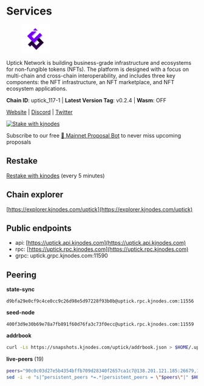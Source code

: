 # Services

<figure><img src="https://raw.githubusercontent.com/kj89/cosmos-images/main/logos/uptick.png" alt=""><figcaption></figcaption></figure>

Uptick Network is building business-grade infrastructure and  ecosystems for non-fungible tokens (NFTs). The platform is  designed with a focus on multi-chain and cross-chain interoperability,  and includes three key components: the NFT infrastructure, an NFT  marketplace, and NFT ecosystem applications.

**Chain ID**: uptick_117-1 | **Latest Version Tag**: v0.2.4 | **Wasm**: OFF

[Website](https://uptick.network) | [Discord](https://discord.gg/UzeHS7fu5H) | [Twitter](https://twitter.com/uptickproject)

[![Stake with kjnodes](https://i.ibb.co/cr44Q8j/button-stake-with-kjnodes.png)](https://restake.app/uptick/uptickvaloper1jqpaf0vgzlxvjx5meq8huweuv2nguqe20seefq)

Subscribe to our free [🤖 Mainnet Proposal Bot](https://t.me/kjnodes_proposal_bot) to never miss upcoming proposals

## Restake

[Restake with kjnodes](https://restake.app/uptick/uptickvaloper1jqpaf0vgzlxvjx5meq8huweuv2nguqe20seefq) (every 5 minutes)
## Chain explorer
[https://explorer.kjnodes.com/uptick](https://explorer.kjnodes.com/uptick)

## Public endpoints

* api: [https://uptick.api.kjnodes.com](https://uptick.api.kjnodes.com)
* rpc: [https://uptick.rpc.kjnodes.com](https://uptick.rpc.kjnodes.com)
* grpc: uptick.grpc.kjnodes.com:11590

## Peering

**state-sync**

```text
d9bfa29e0cf9c4ce0cc9c26d98e5d97228f93b0b@uptick.rpc.kjnodes.com:11556
```

**seed-node**

```text
400f3d9e30b69e78a7fb891f60d76fa3c73f0ecc@uptick.rpc.kjnodes.com:11559
```

**addrbook**
```bash
curl -Ls https://snapshots.kjnodes.com/uptick/addrbook.json > $HOME/.uptickd/config/addrbook.json
```

**live-peers** (19)
```bash
peers="90c0c03d27e5b4354bffb709d28340f2657ca1c7@138.201.121.185:26679,14ca9d73314dd519bc0b0be8511c88f85fe6873e@46.4.81.204:17656,8d9bfdb1e2657959ec641828080052d554fbe248@65.108.205.47:36656,b45ee634889abf61c7212b03dbddb853a8a3bc09@185.48.24.112:15656,632c2362378546ab77883077861f38405c378d06@104.194.8.68:60556,f2710fe78495a0645b690dbf9296b5d62bc2a39f@148.113.6.229:20456,78017b785ef1f781a1f4090f9ecf4adb2b476ab9@217.197.117.53:36656,ffd85619e0baed6ad09eec1e9c1651ded8e00b3b@82.165.186.119:26656,d0938452e1d0fd039232c4247076634a01f601e5@83.171.249.159:31656,f05733da50967e3955e11665b1901d36291dfaee@65.108.195.30:21656,024a9c6eb41193e7fc76544572c0a8370e80e953@65.109.92.240:3156,1160d5e94fbce4f8ccabb0203344c673f3af3fb6@141.94.139.233:27656,755c376ec8df0c6fce6d3e28f3d9054de4fe456f@81.30.157.35:17656,e8704845eaa0f3d39fcdc9c4065f3beb344384db@142.132.152.46:27656,d9bfa29e0cf9c4ce0cc9c26d98e5d97228f93b0b@65.109.88.38:11556,34d28eeb7be1b245fd64ba2df4cdf62b5eb60dd3@202.61.240.155:30001,e71bae28852a0b603f7360ec17fe91e7f065f324@142.132.253.112:35656,250c98d4975ae9a12ed7dfcd5a7cf76b470e49a6@65.21.108.180:26656,f97a75fb69d3a5fe893dca7c8d238ccc0bd66a8f@142.132.148.140:6969"
sed -i -e "s|^persistent_peers *=.*|persistent_peers = \"$peers\"|" $HOME/.uptickd/config/config.toml
```
